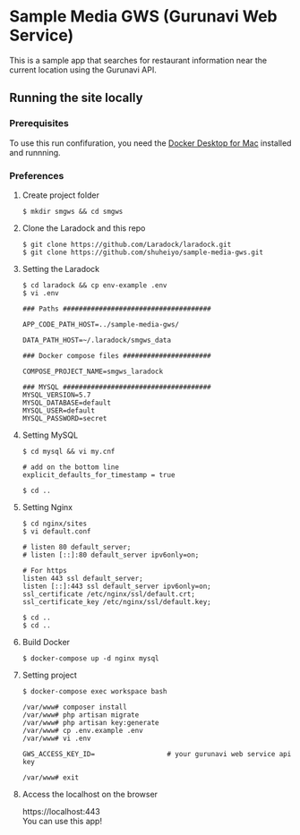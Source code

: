 # Sample Media GWS (Gurunavi Web Service)
This is a sample app that searches for restaurant information near the current location using the Gurunavi API.
## Running the site locally
### Prerequisites

To use this run confifuration, you need the [Docker Desktop for Mac][docker] installed and runnning.

[docker]:https://www.docker.com/products/docker-desktop

### Preferences
1. Create project folder
    ```
    $ mkdir smgws && cd smgws
    ```

1. Clone the Laradock and this repo
    ```
    $ git clone https://github.com/Laradock/laradock.git
    $ git clone https://github.com/shuheiyo/sample-media-gws.git
    ```

1. Setting the Laradock
    ```
    $ cd laradock && cp env-example .env
    $ vi .env
    ```

    ```Docker
    ### Paths #####################################
    
    APP_CODE_PATH_HOST=../sample-media-gws/
    
    DATA_PATH_HOST=~/.laradock/smgws_data

    ### Docker compose files ######################
    
    COMPOSE_PROJECT_NAME=smgws_laradock

    ### MYSQL #####################################
    MYSQL_VERSION=5.7
    MYSQL_DATABASE=default
    MYSQL_USER=default
    MYSQL_PASSWORD=secret
    ```

1. Setting MySQL
    ```
    $ cd mysql && vi my.cnf
    ```
    ```Docker
    # add on the bottom line
    explicit_defaults_for_timestamp = true
    ```
    ```
    $ cd ..
    ```
1. Setting Nginx
    ```
    $ cd nginx/sites
    $ vi default.conf
    ```
    ```Docker
    # listen 80 default_server;
    # listen [::]:80 default_server ipv6only=on;
    
    # For https
    listen 443 ssl default_server;
    listen [::]:443 ssl default_server ipv6only=on;
    ssl_certificate /etc/nginx/ssl/default.crt;
    ssl_certificate_key /etc/nginx/ssl/default.key;
    ```
    ```
    $ cd ..
    $ cd ..
    ```
1. Build Docker
    ```
    $ docker-compose up -d nginx mysql
    ```
1. Setting project
    ```
    $ docker-compose exec workspace bash
    ```
    ```nginx
    /var/www# composer install
    /var/www# php artisan migrate
    /var/www# php artisan key:generate
    /var/www# cp .env.example .env
    /var/www# vi .env
    ```
    ```Docker
    GWS_ACCESS_KEY_ID=                  # your gurunavi web service api key
    ```
    ```nginx
    /var/www# exit
    ```
1. Access the localhost on the browser
  
    https://localhost:443  
    You can use this app!
